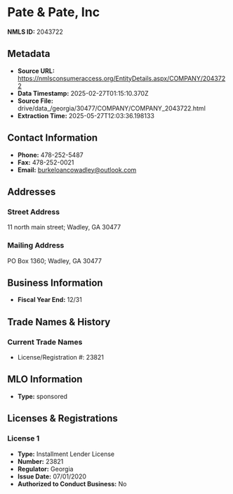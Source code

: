 # Pate & Pate, Inc

**NMLS ID:** 2043722

## Metadata
- **Source URL:** https://nmlsconsumeraccess.org/EntityDetails.aspx/COMPANY/2043722
- **Data Timestamp:** 2025-02-27T01:15:10.370Z
- **Source File:** drive/data_/georgia/30477/COMPANY/COMPANY_2043722.html
- **Extraction Time:** 2025-05-27T12:03:36.198133

## Contact Information
- **Phone:** 478-252-5487
- **Fax:** 478-252-0021
- **Email:** burkeloancowadley@outlook.com

## Addresses
### Street Address
11 north main street; Wadley, GA 30477

### Mailing Address
PO Box 1360; Wadley, GA 30477

## Business Information
- **Fiscal Year End:** 12/31

## Trade Names & History
### Current Trade Names
- License/Registration #: 23821

## MLO Information
- **Type:** sponsored

## Licenses & Registrations

### License 1
- **Type:** Installment Lender License
- **Number:** 23821
- **Regulator:** Georgia
- **Issue Date:** 07/01/2020
- **Authorized to Conduct Business:** No
